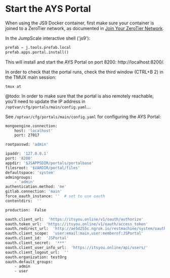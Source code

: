 # Start the AYS Portal

When using the JS9 Docker container, first make sure your container is joined to a ZeroTier network, as documented in [Join Your ZeroTier Network](zt.md).

In the JumpScale interactive shell ('js9'):
```python
prefab = j.tools.prefab.local
prefab.apps.portal.install()
```

This will install and start the AYS Portal on port 8200: http://localhost:8200/.

In order to check that the portal runs, check the third window (CTRL+B 2) in the TMUX main session:
```
tmux at
```

@todo: In order to make sure that the portal is also remotely reachable, you'll need to update the IP address in `/optvar/cfg/portals/main/config.yaml`... 

See `/optvar/cfg/portals/main/config.yaml` for configuring the AYS Portal:

```bash
mongoengine.connection:
    host: 'localhost'
    port: 27017

rootpasswd: 'admin'

ipaddr: '127.0.0.1'
port: '8200'
appdir: '$JSAPPSDIR/portals/portalbase'
filesroot: '$VARDIR/portal/files'
defaultspace: 'system'
admingroups:
    - 'admin'
authentication.method: 'me'
gitlab.connection: 'main'
force_oauth_instance: ''  # set to use oauth
contentdirs:  ''

production:  False

oauth.client_url:  'https://itsyou.online/v1/oauth/authorize'
oauth.token_url:  'https://itsyou.online/v1/oauth/access_token'
oauth.redirect_url:  'http://ae5d255c.ngrok.io/restmachine/system/oauth/authorize'
oauth.client_scope:  'user:email:main,user:memberof:JSPortal'
oauth.client_id:  'JSPortal'
oauth.client_secret:  '***'
oauth.client_user_info_url:  'https://itsyou.online/api/users/'
oauth.client_logout_url:  ''
oauth.organization: testOrg
oauth.default_groups:
    - admin
    - user
```
